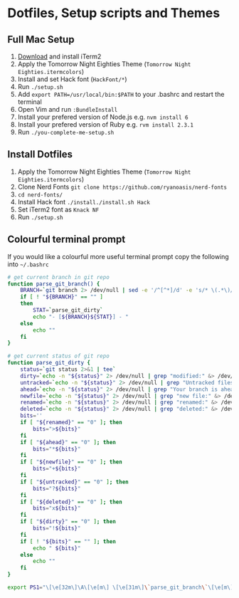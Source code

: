 # Dotfiles, Setup scripts and Themes

## Full Mac Setup
  1. [Download](https://www.iterm2.com) and install iTerm2
  2. Apply the Tomorrow Night Eighties Theme (`Tomorrow Night Eighties.itermcolors`)
  3. Install and set Hack font (`HackFont/*`)
  4. Run `./setup.sh`
  5. Add `export PATH=/usr/local/bin:$PATH` to your .bashrc and restart the terminal
  6. Open Vim and run `:BundleInstall`
  7. Install your prefered version of Node.js e.g. `nvm install 6`
  8. Install your prefered version of Ruby e.g. `rvm install 2.3.1`
  9. Run `./you-complete-me-setup.sh`

## Install Dotfiles
  1. Apply the Tomorrow Night Eighties Theme (`Tomorrow Night Eighties.itermcolors`)
  2. Clone Nerd Fonts `git clone https://github.com/ryanoasis/nerd-fonts`
  3. `cd nerd-fonts/`
  4. Install Hack font `./install./install.sh Hack`
  5. Set iTerm2 font as `Knack NF`
  6. Run `./setup.sh`

## Colourful terminal prompt
If you would like a colourful more useful terminal prompt copy the following into `~/.bashrc`

```bash
# get current branch in git repo
function parse_git_branch() {
	BRANCH=`git branch 2> /dev/null | sed -e '/^[^*]/d' -e 's/* \(.*\)/\1/'`
	if [ ! "${BRANCH}" == "" ]
	then
		STAT=`parse_git_dirty`
		echo "- [${BRANCH}${STAT}] - "
	else
		echo ""
	fi
}

# get current status of git repo
function parse_git_dirty {
	status=`git status 2>&1 | tee`
	dirty=`echo -n "${status}" 2> /dev/null | grep "modified:" &> /dev/null; echo "$?"`
	untracked=`echo -n "${status}" 2> /dev/null | grep "Untracked files" &> /dev/null; echo "$?"`
	ahead=`echo -n "${status}" 2> /dev/null | grep "Your branch is ahead of" &> /dev/null; echo "$?"`
	newfile=`echo -n "${status}" 2> /dev/null | grep "new file:" &> /dev/null; echo "$?"`
	renamed=`echo -n "${status}" 2> /dev/null | grep "renamed:" &> /dev/null; echo "$?"`
	deleted=`echo -n "${status}" 2> /dev/null | grep "deleted:" &> /dev/null; echo "$?"`
	bits=''
	if [ "${renamed}" == "0" ]; then
		bits=">${bits}"
	fi
	if [ "${ahead}" == "0" ]; then
		bits="*${bits}"
	fi
	if [ "${newfile}" == "0" ]; then
		bits="+${bits}"
	fi
	if [ "${untracked}" == "0" ]; then
		bits="?${bits}"
	fi
	if [ "${deleted}" == "0" ]; then
		bits="x${bits}"
	fi
	if [ "${dirty}" == "0" ]; then
		bits="!${bits}"
	fi
	if [ ! "${bits}" == "" ]; then
		echo " ${bits}"
	else
		echo ""
	fi
}

export PS1="\[\e[32m\]\A\[\e[m\] \[\e[31m\]\`parse_git_branch\`\[\e[m\]\[\e[34m\]\w\[\e[m\] => "
```
